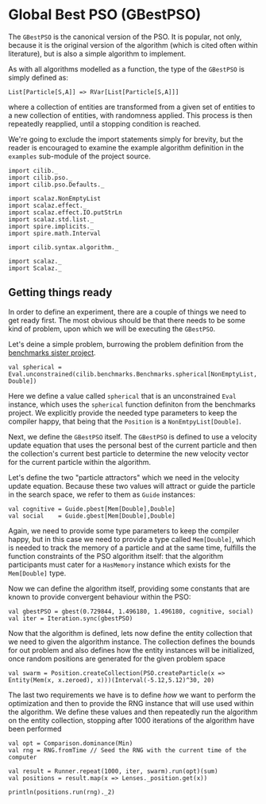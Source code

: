 # Global Best PSO (GBestPSO)

The `GBestPSO` is the canonical version of the PSO. It is popular, not
only, because it is the original version of the algorithm (which is cited
often within literature), but is also a simple algorithm to implement.

As with all algorithms modelled as a function, the type of the `GBestPSO`
is simply defined as:

    List[Particle[S,A]] => RVar[List[Particle[S,A]]]

where a collection of entities are transformed from a given set of
entities to a new collection of entities, with randomness applied. This process
is then repeatedly reapplied, until a stopping condition is reached.

We're going to exclude the import statements simply for brevity, but the reader
is encouraged to examine the example algorithm definition in the `examples`
sub-module of the project source.

```t:invisible
import cilib._
import cilib.pso._
import cilib.pso.Defaults._

import scalaz.NonEmptyList
import scalaz.effect._
import scalaz.effect.IO.putStrLn
import scalaz.std.list._
import spire.implicits._
import spire.math.Interval

import cilib.syntax.algorithm._

import scalaz._
import Scalaz._
```

## Getting things ready

In order to define an experiment, there are a couple of things we need to
get ready first. The most obvious should be that there needs to be some kind
of problem, upon which we will be executing the `GBestPSO`.

Let's deine a simple problem, burrowing the problem definition from the
[benchmarks sister project](http://github.com/cirg-up/benchmarks).

```
val spherical = Eval.unconstrained(cilib.benchmarks.Benchmarks.spherical[NonEmptyList, Double])
```

Here we define a value called `spherical` that is an unconstrained `Eval`
instance, which uses the `spherical` function definiton from the benchmarks
project. We explicitly provide the needed type parameters to keep the compiler
happy, that being that the `Position` is a `NonEmtpyList[Double]`.

Next, we define the `GBestPSO` itself. The `GBestPSO` is defined to use a velocity
update equation that uses the personal best of the current particle and then the
collection's current best particle to determine the new velocity vector for the
current particle within the algorithm.

Let's define the two "particle attractors" which we need in the velocity update
equation. Because these two values will attract or guide the particle in the search
space, we refer to them as `Guide` instances:

```t
val cognitive = Guide.pbest[Mem[Double],Double]
val social    = Guide.gbest[Mem[Double],Double]
```

Again, we need to provide some type parameters to keep the compiler happy, but
in this case we need to provide a type called `Mem[Double]`, which is needed to
track the memory of a particle and at the same time, fulfills the function
constraints of the PSO algorithm itself: that the algorithm participants must
cater for a `HasMemory` instance which exists for the `Mem[Double]` type.

Now we can define the algorithm itself, providing some constants that are
known to provide convergent behaviour within the PSO:

```t
val gbestPSO = gbest(0.729844, 1.496180, 1.496180, cognitive, social)
val iter = Iteration.sync(gbestPSO)
```

Now that the algorithm is defined, lets now define the entity collection that
we need to given the algorithm instance. The collection defines the bounds for
out problem and also defines how the entity instances will be initialized, once
random positions are generated for the given problem space

```t
val swarm = Position.createCollection(PSO.createParticle(x => Entity(Mem(x, x.zeroed), x)))(Interval(-5.12,5.12)^30, 20)
```

The last two requirements we have is to define _how_ we want to perform the
optimization and then to provide the RNG instance that will use used within
the algorithm. We define these values and then repeatedly run the algorithm
on the entity collection, stopping after 1000 iterations of the algorithm
have been performed

```t
val opt = Comparison.dominance(Min)
val rng = RNG.fromTime // Seed the RNG with the current time of the computer

val result = Runner.repeat(1000, iter, swarm).run(opt)(sum)
val positions = result.map(x => Lenses._position.get(x))

println(positions.run(rng)._2)
```
